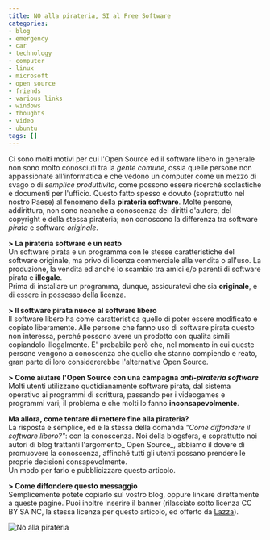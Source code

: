 ```yaml
---
title: NO alla pirateria, SI al Free Software
categories:
- blog
- emergency
- car
- technology
- computer
- linux
- microsoft
- open source
- friends
- various links
- windows
- thoughts
- video
- ubuntu
tags: []
---
```

Ci sono molti motivi per cui l'Open Source ed il software libero in generale
non sono molto conosciuti tra la _gente comune_, ossia quelle persone non
appassionate all'informatica e che vedono un computer come un mezzo di svago o
di _semplice produttivita_, come possono essere ricerché scolastiche e
documenti per l'ufficio. Questo fatto spesso e dovuto (soprattutto nel nostro
Paese) al fenomeno della **pirateria software**. Molte persone, addirittura,
non sono neanche a conoscenza dei diritti d'autore, del copyright e della
stessa pirateria; non conoscono la differenza tra software _pirata_ e software
_originale_.

**> La pirateria software e un reato**  
Un software pirata e un programma con le stesse caratteristiche del software
originale, ma privo di licenza commerciale alla vendita o all'uso. La
produzione, la vendita ed anche lo scambio tra amici e/o parenti di software
pirata e **illegale**.  
Prima di installare un programma, dunque, assicuratevi che sia **originale**,
e di essere in possesso della licenza.

**> Il software pirata nuoce al software libero**  
Il software libero ha come caratteristica quello di poter essere modificato e
copiato liberamente. Alle persone che fanno uso di software pirata questo non
interessa, perché possono avere un prodotto con qualita simili copiandolo
illegalmente. E' probabile però che, nel momento in cui queste persone vengono
a conoscenza che quello che stanno compiendo e reato, gran parte di loro
considererebbe l'alternativa Open Source.

**> Come aiutare l'Open Source con una campagna _anti-pirateria software_**  
Molti utenti utilizzano quotidianamente software pirata, dal sistema operativo
ai programmi di scrittura, passando per i videogames e programmi vari; il
problema e che molti lo fanno **inconsapevolmente**.

**Ma allora, come tentare di mettere fine alla pirateria?**  
La risposta e semplice, ed e la stessa della domanda _"Come diffondere il
software libero?"_: con la conoscenza. Noi della blogsfera, e soprattutto noi
autori di blog trattanti l'argomento_ Open Source_, abbiamo il dovere di
promuovere la conoscenza, affinché tutti gli utenti possano prendere le
proprie decisioni consapevolmente.  
Un modo per farlo e pubblicizzare questo articolo.

**> Come diffondere questo messaggio**  
Semplicemente potete copiarlo sul vostro blog, oppure linkare direttamente a
queste pagine. Puoi inoltre inserire il banner (rilasciato sotto licenza CC BY
SA NC, la stessa licenza per questo articolo, ed offerto da
[Lazza](http://lazza.wordpress.com/)).  


![No alla pirateria](http://illusionblog.files.wordpress.com/2007/09/nopirateria.png)

